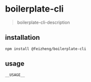 # boilerplate-cli
> boilerplate-cli-description

## installation
```shell
npm install @feizheng/boilerplate-cli
```

## usage
~~~
__USAGE__
~~~
